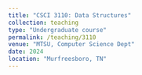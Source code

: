 ```yaml
---
title: "CSCI 3110: Data Structures"
collection: teaching
type: "Undergraduate course"
permalink: /teaching/3110
venue: "MTSU, Computer Science Dept"
date: 2024
location: "Murfreesboro, TN"
---
```

